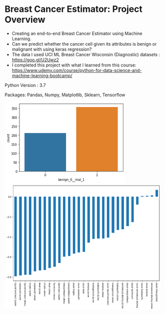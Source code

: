 #  Breast Cancer Estimator: Project Overview
- Creating an end-to-end Breast Cancer Estimator using Machine Learning.
- Can we predict whether the cancer cell given its attributes is benign or malignant with using keras regression?
- The data I used UCI ML Breast Cancer Wisconsin (Diagnostic) datasets :
https://goo.gl/U2Uwz2
- I completed this project with what I learned from this course:
https://www.udemy.com/course/python-for-data-science-and-machine-learning-bootcamp/

Python Version : 3.7

Packages: Pandas, Numpy, Matplotlib, Sklearn, Tensorflow

![](/images/fig1.png)
![](/images/fig2.png)
